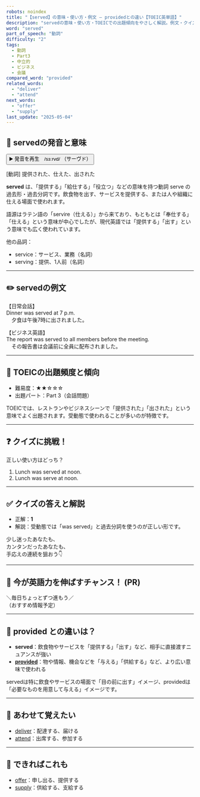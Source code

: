 ```yaml
---
robots: noindex
title: "【served】の意味・使い方・例文 ― providedとの違い【TOEIC英単語】"
description: "servedの意味・使い方・TOEICでの出題傾向をやさしく解説。例文・クイズ付きでprovidedとの違いもわかりやすく学べます。"
word: "served"
part_of_speech: "動詞"
difficulty: "2"
tags:
  - 動詞
  - Part3
  - 中立的
  - ビジネス
  - 会議
compared_word: "provided"
related_words:
  - "deliver"
  - "attend"
next_words:
  - "offer"
  - "supply"
last_update: "2025-05-04"
---
```


## 🔰 servedの発音と意味

<button class="play-audio" onclick="playTTS('served')">
  <span class="play-audio-main">
    ▶️ 発音を再生　/sɜːrvd/
  </span>
  <span class="play-audio-sub">
    （サーヴド）
  </span>
</button>

[動詞] 提供された、仕えた、出された

**served** は、「提供する」「給仕する」「役立つ」などの意味を持つ動詞 serve の過去形・過去分詞です。飲食物を出す、サービスを提供する、または人や組織に仕える場面で使われます。

語源はラテン語の「servire（仕える）」から来ており、もともとは「奉仕する」「仕える」という意味が中心でしたが、現代英語では「提供する」「出す」という意味でも広く使われています。

他の品詞：  
- service：サービス、業務（名詞）
- serving：提供、1人前（名詞）

---

## ✏️ servedの例文

【日常会話】  
Dinner was served at 7 p.m.  
　夕食は午後7時に出されました。

【ビジネス英語】  
The report was served to all members before the meeting.  
　その報告書は会議前に全員に配布されました。

---

## 🎯 TOEICの出題頻度と傾向

- 難易度：★★☆☆☆
- 出題パート：Part 3（会話問題）

TOEICでは、レストランやビジネスシーンで「提供された」「出された」という意味でよく出題されます。受動態で使われることが多いのが特徴です。

---

## ❓ クイズに挑戦！

正しい使い方はどっち？

1. Lunch was served at noon.  
2. Lunch was serve at noon.

---

## ✅ クイズの答えと解説

- 正解：**1**
- 解説：受動態では「was served」と過去分詞を使うのが正しい形です。

少し迷ったあなたも、  
カンタンだったあなたも、  
手応えの連続を狙おう👇️

---

## 🚀 今が英語力を伸ばすチャンス！ (PR)

<div class="info-center">
＼毎日ちょっとずつ進もう／<br>  
（おすすめ情報予定）
</div>

---

## 🤔  provided との違いは？

- **served**：飲食物やサービスを「提供する」「出す」など、相手に直接渡すニュアンスが強い
- **[provided](/word/provided)**：物や情報、機会などを「与える」「供給する」など、より広い意味で使われる

servedは特に飲食やサービスの場面で「目の前に出す」イメージ、providedは「必要なものを用意して与える」イメージです。

---

## 🧩 あわせて覚えたい

- [deliver](/word/deliver)：配達する、届ける
- [attend](/word/attend)：出席する、参加する

---

## 📖 できればこれも

- [offer](/word/offer)：申し出る、提供する
- [supply](/word/supply)：供給する、支給する

<!-- cvid: aid35_bid11 -->
